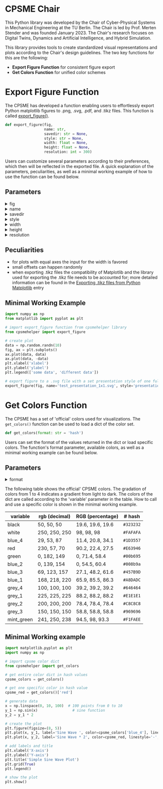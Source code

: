 # CPSME Chair

This Python library was developed by the Chair of Cyber-Physical Systems in Mechanical Engineering at the TU Berlin. The Chair is led by Prof. Merten Stender and was founded January 2023. The Chair's research focuses on Digital Twins, Dynamics and Artificial Intelligence, and Hybrid Simulation. 

This library provides tools to create standardized visual representations and plots according to the Chair's design guidelines. The two key functions for this are the following:
- **Export Figure Function** for consistent figure export
- **Get Colors Function** for unified color schemes


# Export Figure Function

The CPSME has developed a function enabling users to effortlessly export Python matplotlib figures to .png, .svg, .pdf, and .tikz files. This function is called [export_figure()](https://git.tu-berlin.de/merten.stender/cpsme-wiki/-/blob/main/corporate_identity/export_figure.py?ref_type=heads).

```python
def export_figure(fig, 
                  name: str, 
                  savedir: str = None, 
                  style: str = None, 
                  width: float = None, 
                  height: float = None, 
                  resolution: int = 300)
```
Users can customize several parameters according to their preferences, which then will be reflected in the exported file. A quick explanation of the parameters, peculiarities, as well as a minimal working example of how to use the function can be found below.

## Parameters
<details><summary>fig</summary>
Needs to be set to the plt figure object, that is to be exported.
</details>
<details><summary>name</summary>
Sets the file name and needs to include the desired file ending.
</details>
<details><summary>savedir</summary>
Sets the directory, where the file is saved. The default is set to the current working directory.
</details>
<details><summary>style</summary>
Several predefined styles can be set. Those styles determine the width and height of the exported file.<br>
For presentations, based on the CPSME guidelines:<ul>
<li> <b>presentation_1x1</b>  indicates a full PowerPoint textbox
<li> <b>presentation_1x2</b>  indicates a PowerPoint textbox split into halves in width 
<li> <b>presentation_1x3</b>  indicates a PowerPoint textbox split into thirds in width 
<li> <b>presentation_2x1</b>  indicates a PowerPoint textbox split into halves in height
<li> <b>presentation_2x2</b>  indicates a PowerPoint textbox split into halves in height and halves in width 
<li> <b>presentation_2x3</b>  indicates a PowerPoint textbox split into halves in height and thirds in width
</ul>
</details>
<details><summary>width</summary>
Sets the exported file to an individually set width. Over-writes the style argument.
</details>
<details><summary>height</summary>
Sets the exported file to an individually set height. Over-writes the style argument.
</details>
<details><summary>resolution</summary>
Sets the resolution of the .png file. The default DPI is set to 300.
</details>


## Peculiarities
- for plots with equal axes the input for the width is favored 
- small offsets can happen randomly
- when exporting .tikz files the compatibility of Matplotlib and the library used for exporting the .tikz file needs to be accounted for; more detailed information can be found in the [Exporting .tikz files from Python Matplotlib](https://git.tu-berlin.de/merten.stender/cpsme-wiki/-/wikis/home/How-To/Export-.tikz-files-from-Python-Matplotlib) entry


## Minimal Working Example
```python
import numpy as np
from matplotlib import pyplot as plt

# import export_figure function from cpsmehelper library
from cpsmehelper import export_figure

# create plot 
data = np.random.randn(10)
fig, ax = plt.subplots()
ax.plot(data, data)
ax.plot(data, -data)
plt.xlabel('xlabel')
plt.ylabel('ylabel')
plt.legend(['some data', 'different data'])

# export figure to a .svg file with a set presentation style of one full PP textbox
export_figure(fig, name='test_presentation_1x1.svg', style='presentation_1x1')
```

# Get Colors Function

The CPSME has a set of 'official' colors used for visualizations. The `get_colors()` function can be used to load a dict of the color set. 


```python
def get_colors(format: str = 'hash')
```
Users can set the format of the values returned in the dict or load specific colors. The function's format parameter, available colors, as well as a minimal working example can be found below.

## Parameters

<details><summary>format</summary>
The format of the color values returned in the dict can be specified. The default is set to the hash value, which can be freely used in matplotlib.<br>
The possible return formats are the following:<ul>
<li> <b>'hash'</b>  returns the hash value of the colors
<li> <b>'rgb_perc'</b>  returns the RGB percentage value of the colors
<li> <b>'rgb_dec'</b>  returns the RGB decimal value of the colors
</ul>
</details>

The following table shows the official' CPSME colors. The gradation of colors from 1 to 4 indicates a gradient from light to dark. The colors of the dict are called according to the 'variable' parameter in the table. How to call and use a specific color is shown in the minimal working example.

| variable | rgb (decimal) | RGB (percentage) | # hash | 
| ------ | ------ | ------ | ------ | 
| black | 50, 50, 50 | 19.6, 19.6, 19.6 | `#323232`| 
| white | 250, 250, 250 | 98, 98, 98 | `#FAFAFA` | 
| blue_4 | 29, 53, 87 | 11.4, 20.8, 34.1 | `#1D3557`| 
| red | 230, 57, 70 | 90.2, 22.4, 27.5 | `#E63946` | 
| green | 0, 182, 149 | 0, 71.4, 58.4 | `#00b695` | 
| blue_2 | 0, 139, 154 | 0, 54.5, 60.4 | `#008b9a` | 
| blue_3| 69, 123, 157 | 27.1, 48.2, 61.6 | `#457B9D` |
| blue_1 | 168, 218, 220 | 65.9, 85.5, 86.3 | `#A8DADC` | 
| grey_4 | 100, 100, 100 | 39.2, 39.2, 39.2 | `#646464` | 
| grey_1 | 225, 225, 225 | 88.2, 88.2, 88.2 | `#E1E1E1` | 
| grey_2 | 200, 200, 200 | 78.4, 78.4, 78.4 | `#C8C8C8` |
| grey_3 | 150, 150, 150 | 58.8, 58.8, 58.8 | `#969696` |
| mint_green | 241, 250, 238 | 94.5, 98, 93.3 | `#F1FAEE`| 

## Minimal Working example

```python
import matplotlib.pyplot as plt
import numpy as np

# import cpsme color dict 
from cpsmehelper import get_colors

# get entire color dict in hash values
cpsme_colors = get_colors()

# get one specific color in hash value
cpsme_red = get_colors()['red']

# generate data
x = np.linspace(0, 10, 100)  # 100 points from 0 to 10
y_1 = np.sin(x)                # sine function
y_2 = y_1 * 2

# create the plot
plt.figure(figsize=(8, 5))
plt.plot(x, y_1, label='Sine Wave ', color=cpsme_colors['blue_4'], linestyle='-', marker='o')  # use cpsme blue 4 for plot
plt.plot(x, y_2, label='Sine Wave * 2', color=cpsme_red, linestyle='-', marker='o')  # use cpsme red for plot

# add labels and title
plt.xlabel('X-axis')
plt.ylabel('Y-axis')
plt.title('Simple Sine Wave Plot')
plt.grid(True)
plt.legend()

# show the plot
plt.show()
```